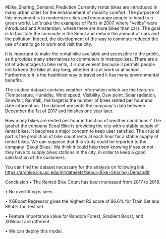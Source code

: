 #Bike_Sharing_Demand_Prediction
Currently rental bikes are introduced in many urban cities for the enhancement of mobility comfort. The purpose of this movement is to modernize cities and encourage people to head to a green world. Let's take the examples of Paris in 2007, where "velibs" were introduced and Amsterdam, where there are more bikes than cars. The goal is to facilitate the commute in the Seoul and reduce the amount of cars and the pollution. Indeed, the development of the way to commute reduced the use of cars to go to work and visit the city.

It is important to make the rental bike available and accessible to the public, as it provides many alternatives to commuters in metropolises. There are a lot of advantages to bike rents, it is convenient because it permits people not to keep the bike all day long, whether it is at work or at school. Furthermore it is the healthiest way to travel and it has many environmental benefits.

The studied dataset contains weather information which are the features (Temperature, Humidity, Wind speed, Visibility, Dew point, Solar radiation, Snowfall, Rainfall), the target is the number of bikes rented per hour and date information. The dataset presents the company's data between December the 1st of 2017 and finishes one year later.

How many bikes are rented per hour in function of weather conditions ?
The goal of the company Seoul Bike is providing the city with a stable supply of rental bikes. It becomes a major concern to keep user satisfied. The crucial part is the prediction of bike count rents at each hour for a stable supply of rental bikes. We can suppose that this study could be reported to the company 'Seoul Bikes'. We think it could help them knowing if yes or not they have to supply bikes stations in the city, in order to keep a good satisfaction of the customers.

You can find the dataset necessary for the analysis on following link : https://archive.ics.uci.edu/ml/datasets/Seoul+Bike+Sharing+Demand#

Conclusion
• The Rented Bike Count has been increased from 2017 to 2018.

• No overfitting is seen.

• XGBoost Regressor gives the highest R2 score of 96.6% for Train Set and 89.4% for Test set.

• Feature Importance value for Random Forest, Gradient Boost, and XGBoost are different.

• We can deploy this model.

